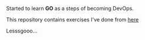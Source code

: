 Started to learn **GO** as a steps of becoming DevOps.

This repository contains exercises I've done from [here](https://golangr.com/exercises/)

Lesssgooo...
